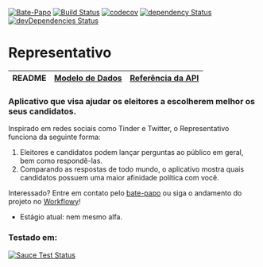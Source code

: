 [![Bate-Papo](https://badges.gitter.im/andregs/representativo.svg)](https://gitter.im/representativo)
[![Build Status](https://travis-ci.org/andregs/representativo.svg?branch=master)](https://travis-ci.org/andregs/representativo)
[![codecov](https://codecov.io/gh/andregs/representativo/branch/master/graph/badge.svg)](https://codecov.io/gh/andregs/representativo)
[![dependency Status](https://david-dm.org/andregs/representativo/status.svg)](https://david-dm.org/andregs/representativo)
[![devDependencies Status](https://david-dm.org/andregs/representativo/dev-status.svg)](https://david-dm.org/andregs/representativo?type=dev)

# Representativo

| README | [Modelo de Dados](./doc/modelo-dados.md) | [Referência da API](./doc/referencia-api.md) |
|--------|------------------------------------------|----------------------------------------------|

### Aplicativo que visa ajudar os eleitores a escolherem melhor os seus candidatos.

Inspirado em redes sociais como Tinder e Twitter, o Representativo funciona da seguinte forma:
 1. Eleitores e candidatos podem lançar perguntas ao público em geral, bem como respondê-las.
 1. Comparando as respostas de todo mundo, o aplicativo mostra quais candidatos possuem uma maior afinidade política com você.

Interessado?
Entre em contato pelo [bate-papo](https://gitter.im/representativo/Lobby) ou siga o andamento do projeto
no [Workflowy](https://workflowy.com/s/G_t9.ayAxEKW9Ag)!
- Estágio atual: nem mesmo alfa.

### Testado em:

[![Sauce Test Status](https://saucelabs.com/browser-matrix/andregs.svg)](https://saucelabs.com/u/andregs)
